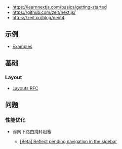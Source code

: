 - https://learnnextjs.com/basics/getting-started
- https://github.com/zeit/next.js/
- https://zeit.co/blog/next4

## 示例

- [Examples](https://github.com/vercel/next.js/tree/canary/examples)

## 基础

### Layout

- [Layouts RFC](https://nextjs.org/blog/layouts-rfc)

## 问题

### 性能优化

- 弱网下路由跳转阻塞

    - [[Beta] Reflect pending navigation in the sidebar](https://github.com/reactjs/reactjs.org/issues/4691)
